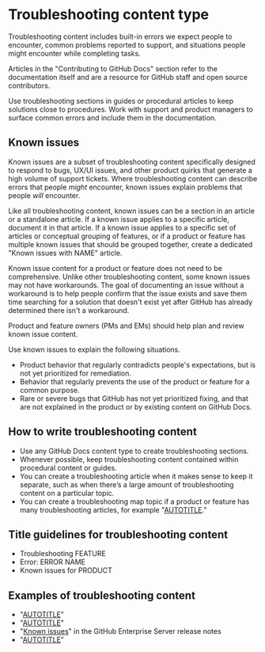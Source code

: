 # Troubleshooting content type

Troubleshooting content includes built-in errors we expect people to encounter, common problems reported to support, and situations people might encounter while completing tasks.

Articles in the "Contributing to GitHub Docs" section refer to the documentation itself and are a resource for GitHub staff and open source contributors.

Use troubleshooting sections in guides or procedural articles to keep solutions close to procedures. Work with support and product managers to surface common errors and include them in the documentation.

## Known issues

Known issues are a subset of troubleshooting content specifically designed to respond to bugs, UX/UI issues, and other product quirks that generate a high volume of support tickets. Where troubleshooting content can describe errors that people _might_ encounter, known issues explain problems that people _will_ encounter.

Like all troubleshooting content, known issues can be a section in an article or a standalone article. If a known issue applies to a specific article, document it in that article. If a known issue applies to a specific set of articles or conceptual grouping of features, or if a product or feature has multiple known issues that should be grouped together, create a dedicated "Known issues with NAME" article.

Known issue content for a product or feature does not need to be comprehensive. Unlike other troubleshooting content, some known issues may not have workarounds. The goal of documenting an issue without a workaround is to help people confirm that the issue exists and save them time searching for a solution that doesn't exist yet after GitHub has already determined there isn't a workaround.

Product and feature owners (PMs and EMs) should help plan and review known issue content.

Use known issues to explain the following situations.

- Product behavior that regularly contradicts people's expectations, but is not yet prioritized for remediation.
- Behavior that regularly prevents the use of the product or feature for a common purpose.
- Rare or severe bugs that GitHub has not yet prioritized fixing, and that are not explained in the product or by existing content on GitHub Docs.

## How to write troubleshooting content

- Use any GitHub Docs content type to create troubleshooting sections.
- Whenever possible, keep troubleshooting content contained within procedural content or guides.
- You can create a troubleshooting article when it makes sense to keep it separate, such as when there’s a large amount of troubleshooting content on a particular topic.
- You can create a troubleshooting map topic if a product or feature has many troubleshooting articles, for example "[AUTOTITLE](/authentication/troubleshooting-ssh)."

## Title guidelines for troubleshooting content

- Troubleshooting FEATURE
- Error: ERROR NAME
- Known issues for PRODUCT

## Examples of troubleshooting content

- "[AUTOTITLE](/authentication/troubleshooting-ssh)"
- "[AUTOTITLE](/enterprise-server@latest/admin/configuration/configuring-network-settings/using-github-enterprise-server-with-a-load-balancer#troubleshooting-connectivity-through-a-load-balancer)"
- "[Known issues](/enterprise-server@3.7/admin/release-notes#3.7.8-known-issues)" in the GitHub Enterprise Server release notes
- "[AUTOTITLE](/authentication/troubleshooting-ssh/error-were-doing-an-ssh-key-audit)"
